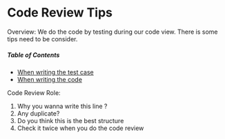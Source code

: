# Code Review Tips

Overview: We do the code by testing during our code view. There is some tips need to be consider.

##### Table of Contents

  * [When writing the test case](when_writing_the_test_case/when_writing_the_test_case.md)
  * [When writing the code](when_writing_the_code/when_writing_the_code.md)

Code Review Role:

  1. Why you wanna write this line ?
  2. Any duplicate?
  3. Do you think this is the best structure
  4. Check it twice when you do the code review
